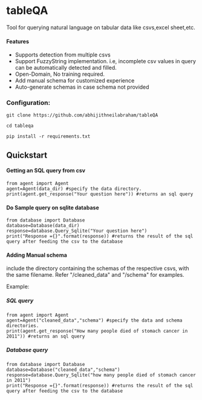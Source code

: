 # tableQA
Tool for querying natural language on tabular data like csvs,excel sheet,etc.   

#### Features    
* Supports detection from multiple csvs 
* Support FuzzyString implementation. i.e, incomplete csv values in query can be automatically detected and filled.
* Open-Domain, No training required.
* Add manual schema for customized experience
* Auto-generate schemas in case schema not provided


### Configuration:
```git clone https://github.com/abhijithneilabraham/tableQA ```  

```cd tableqa```

```pip install -r requirements.txt```

      
## Quickstart


#### Getting an SQL query from csv 

```
from agent import Agent
agent=Agent(data_dir) #specify the data directory.
print(agent.get_response("Your question here")) #returns an sql query
```

#### Do Sample query on sqlite database
```
from database import Database
database=Database(data_dir)
response=database.Query_Sqlite("Your question here")
print("Response ={}".format(response)) #returns the result of the sql query after feeding the csv to the database
```


#### Adding Manual schema

include the directory containing the schemas of the respective csvs, with the same filename. Refer "/cleaned_data"  and "/schema" for examples.

Example:

##### SQL query 
```
from agent import Agent
agent=Agent("cleaned_data","schema") #specify the data and schema directories.
print(agent.get_response("How many people died of stomach cancer in 2011")) #returns an sql query
```


##### Database query

```
from database import Database
database=Database("cleaned_data","schema")
response=database.Query_Sqlite("how many people died of stomach cancer in 2011")
print("Response ={}".format(response)) #returns the result of the sql query after feeding the csv to the database
```

